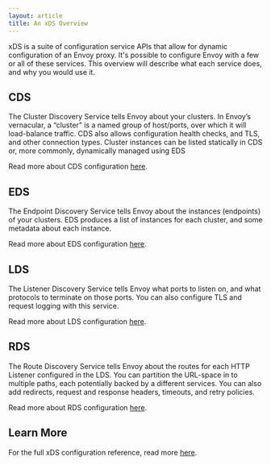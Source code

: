 ```yaml
---
layout: article
title: An xDS Overview
---
```


xDS is a suite of configuration service APIs that allow for dynamic
configuration of an Envoy proxy. It's possible to configure Envoy with a few or
all of these services. This overview will describe what each service does, and
why you would use it.

## CDS

The Cluster Discovery Service tells Envoy about your clusters. In Envoy’s
vernacular, a “cluster” is a named group of host/ports, over which it will
load-balance traffic. CDS also allows configuration health checks, and TLS, and
other connection types. Cluster instances can be listed statically in CDS or,
more commonly, dynamically managed using EDS

Read more about CDS configuration [here](https://www.envoyproxy.io/docs/envoy/latest/configuration/cluster_manager/cds).

## EDS

The Endpoint Discovery Service tells Envoy about the instances (endpoints) of
your clusters. EDS produces a list of instances for each cluster, and some
metadata about each instance.

Read more about EDS configuration [here](https://www.envoyproxy.io/docs/envoy/latest/api-v2/api/v2/eds.proto.html#envoy-api-file-envoy-api-v2-eds-proto).

## LDS

The Listener Discovery Service tells Envoy what ports to listen on, and what
protocols to terminate on those ports. You can also configure TLS and request
logging with this service.

Read more about LDS configuration [here](https://www.envoyproxy.io/docs/envoy/latest/configuration/listeners/lds).

## RDS

The Route Discovery Service tells Envoy about the routes for each HTTP Listener
configured in the LDS. You can partition the URL-space in to multiple paths,
each potentially backed by a different services. You can also add redirects,
request and response headers, timeouts, and retry policies.

Read more about RDS configuration [here](https://www.envoyproxy.io/docs/envoy/latest/configuration/http_conn_man/rds).

## Learn More

For the full xDS configuration reference, read more [here](https://www.envoyproxy.io/docs/envoy/latest/configuration/configuration.html#config).
